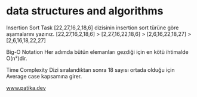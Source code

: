 # data structures and algorithms
Insertion Sort Task
[22,27,16,2,18,6] dizisinin insertion sort türüne göre aşamalarını yazınız.
[22,27,16,2,18,6] > [2,27,16,22,18,6] > [2,6,16,22,18,27] > [2,6,16,18,22,27]

Big-O Notation
Her adımda bütün elemanları gezdiği için en kötü ihtimalde O(n²)dir.

Time Complexity
Dizi sıralandıktan sonra 18 sayısı ortada olduğu için Average case kapsamına girer.


www.patika.dev
